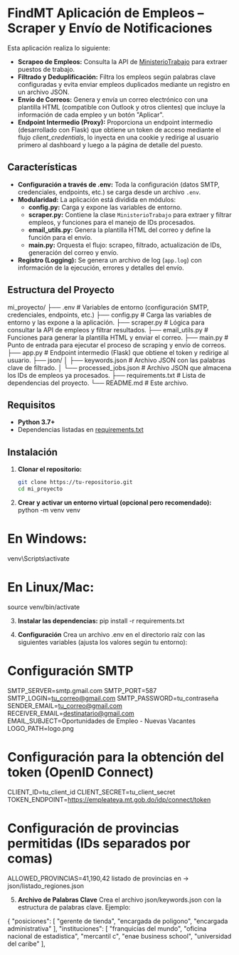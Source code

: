 # FindMT Aplicación de Empleos – Scraper y Envío de Notificaciones

Esta aplicación realiza lo siguiente:

- **Scrapeo de Empleos:** Consulta la API de [MinisterioTrabajo](https://empleateya.mt.gob.do) para extraer puestos de trabajo.
- **Filtrado y Deduplificación:** Filtra los empleos según palabras clave configuradas y evita enviar empleos duplicados mediante un registro en un archivo JSON.
- **Envío de Correos:** Genera y envía un correo electrónico con una plantilla HTML (compatible con Outlook y otros clientes) que incluye la información de cada empleo y un botón "Aplicar".
- **Endpoint Intermedio (Proxy):** Proporciona un endpoint intermedio (desarrollado con Flask) que obtiene un token de acceso mediante el flujo *client_credentials*, lo inyecta en una cookie y redirige al usuario primero al dashboard y luego a la página de detalle del puesto.

## Características

- **Configuración a través de .env:** Toda la configuración (datos SMTP, credenciales, endpoints, etc.) se carga desde un archivo `.env`.
- **Modularidad:** La aplicación está dividida en módulos:
  - **config.py:** Carga y expone las variables de entorno.
  - **scraper.py:** Contiene la clase `MinisterioTrabajo` para extraer y filtrar empleos, y funciones para el manejo de IDs procesados.
  - **email_utils.py:** Genera la plantilla HTML del correo y define la función para el envío.
  - **main.py:** Orquesta el flujo: scrapeo, filtrado, actualización de IDs, generación del correo y envío.
- **Registro (Logging):** Se genera un archivo de log (`app.log`) con información de la ejecución, errores y detalles del envío.

## Estructura del Proyecto
mi_proyecto/ ├── .env # Variables de entorno (configuración SMTP, credenciales, endpoints, etc.) ├── config.py # Carga las variables de entorno y las expone a la aplicación. ├── scraper.py # Lógica para consultar la API de empleos y filtrar resultados. ├── email_utils.py # Funciones para generar la plantilla HTML y enviar el correo. ├── main.py # Punto de entrada para ejecutar el proceso de scraping y envío de correos. ├── app.py # Endpoint intermedio (Flask) que obtiene el token y redirige al usuario. ├── json/ │ ├── keywords.json # Archivo JSON con las palabras clave de filtrado. │ └── processed_jobs.json # Archivo JSON que almacena los IDs de empleos ya procesados. ├── requirements.txt # Lista de dependencias del proyecto. └── README.md # Este archivo.


## Requisitos

- **Python 3.7+**
- Dependencias listadas en [requirements.txt](requirements.txt)

## Instalación

1. **Clonar el repositorio:**

   ```bash
   git clone https://tu-repositorio.git
   cd mi_proyecto
   
2. **Crear y activar un entorno virtual (opcional pero recomendado):**
python -m venv venv
# En Windows:
venv\Scripts\activate
# En Linux/Mac:
source venv/bin/activate

3. **Instalar las dependencias:**
pip install -r requirements.txt

4. **Configuración**
Crea un archivo .env en el directorio raíz con las siguientes variables (ajusta los valores según tu entorno):
# Configuración SMTP
SMTP_SERVER=smtp.gmail.com
SMTP_PORT=587
SMTP_LOGIN=tu_correo@gmail.com
SMTP_PASSWORD=tu_contraseña
SENDER_EMAIL=tu_correo@gmail.com
RECEIVER_EMAIL=destinatario@gmail.com
EMAIL_SUBJECT=Oportunidades de Empleo - Nuevas Vacantes
LOGO_PATH=logo.png

# Configuración para la obtención del token (OpenID Connect)
CLIENT_ID=tu_client_id
CLIENT_SECRET=tu_client_secret
TOKEN_ENDPOINT=https://empleateya.mt.gob.do/idp/connect/token

# Configuración de provincias permitidas (IDs separados por comas)
ALLOWED_PROVINCIAS=41,190,42
listado de provincias en -> json/listado_regiones.json

5. **Archivo de Palabras Clave**
Crea el archivo json/keywords.json con la estructura de palabras clave. Ejemplo:

{
  "posiciones": [
    "gerente de tienda",
    "encargada de poligono",
    "encargada administrativa"
  ],
  "instituciones": [
    "franquicias del mundo",
    "oficina nacional de estadistica",
    "mercantil c",
    "enae business school",
    "universidad del caribe"
  ],
